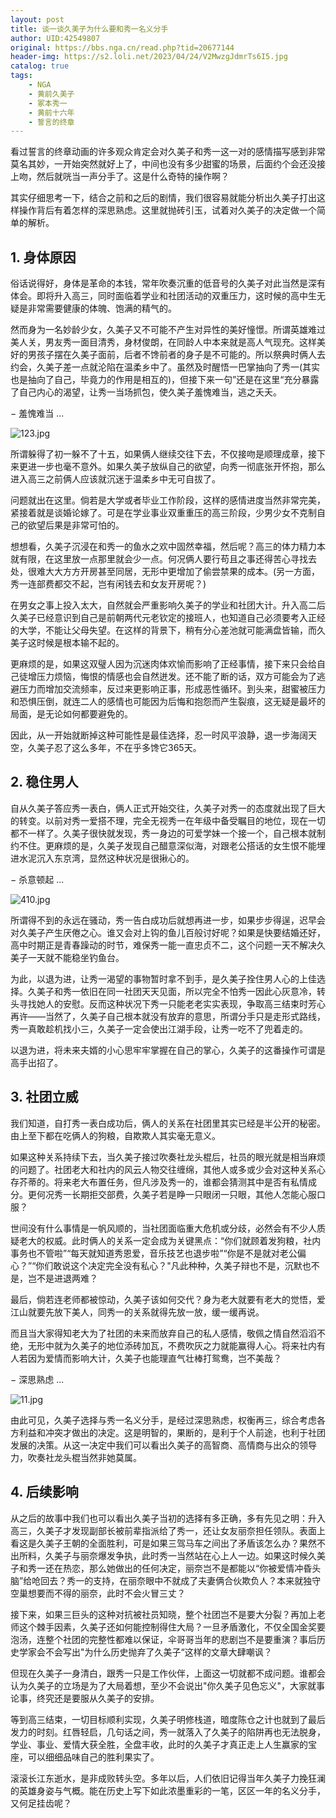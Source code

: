 ```yaml
---
layout: post
title: 谈一谈久美子为什么要和秀一名义分手
author: UID:42549807
original: https://bbs.nga.cn/read.php?tid=20677144
header-img: https://s2.loli.net/2023/04/24/V2MwzgJdmrTs6I5.jpg
catalog: true
tags:
    - NGA
    - 黄前久美子
    - 冢本秀一
    - 黄前十六年
    - 誓言的终章
---
```

看过誓言的终章动画的许多观众肯定会对久美子和秀一这一对的感情描写感到非常莫名其妙，一开始突然就好上了，中间也没有多少甜蜜的场景，后面约个会还没接上吻，然后就咣当一声分手了。这是什么奇特的操作啊？

其实仔细思考一下，结合之前和之后的剧情，我们很容易就能分析出久美子打出这样操作背后有着怎样的深思熟虑。这里就抛砖引玉，试着对久美子的决定做一个简单的解析。

## 1\. 身体原因
俗话说得好，身体是革命的本钱，常年吹奏沉重的低音号的久美子对此当然是深有体会。即将升入高三，同时面临着学业和社团活动的双重压力，这时候的高中生无疑是非常需要健康的体魄、饱满的精气的。

然而身为一名妙龄少女，久美子又不可能不产生对异性的美好憧憬。所谓英雄难过美人关，男友秀一面目清秀，身材俊朗，在同龄人中本来就是高人气现充。这样美好的男孩子摆在久美子面前，后者不馋前者的身子是不可能的。所以祭典时俩人去约会，久美子差一点就沦陷在温柔乡中了。虽然及时醒悟一巴掌抽向了秀一(其实也是抽向了自己，毕竟力的作用是相互的)，但接下来一句”还是在这里“充分暴露了自己内心的渴望，让秀一当场抓包，使久美子羞愧难当，逃之夭夭。

− 羞愧难当 ...

![123.jpg](https://s2.loli.net/2023/04/24/tEMGTxHSio5BefJ.jpg)


所谓躲得了初一躲不了十五，如果俩人继续交往下去，不仅接吻是顺理成章，接下来更进一步也毫不意外。如果久美子放纵自己的欲望，向秀一彻底张开怀抱，那么进入高三之前俩人应该就沉迷于温柔乡中无可自拔了。

问题就出在这里。倘若是大学或者毕业工作阶段，这样的感情进度当然非常完美，紧接着就是谈婚论嫁了。可是在学业事业双重重压的高三阶段，少男少女不克制自己的欲望后果是非常可怕的。

想想看，久美子沉浸在和秀一的鱼水之欢中固然幸福，然后呢？高三的体力精力本就有限，在这里放一点那里就会少一点。何况俩人要行苟且之事还得苦心寻找去处，很难大大方方开房甚至同居，无形中更增加了偷尝禁果的成本。(另一方面，秀一连部费都交不起，岂有闲钱去和女友开房呢？)

在男女之事上投入太大，自然就会严重影响久美子的学业和社团大计。升入高二后久美子已经意识到自己是前朝两代元老钦定的接班人，也知道自己必须要考入正经的大学，不能让父母失望。在这样的背景下，稍有分心差池就可能满盘皆输，而久美子这时候是根本输不起的。

更麻烦的是，如果这双璧人因为沉迷肉体欢愉而影响了正经事情，接下来只会给自己徒增压力烦恼，悔恨的情感也会自然迸发。还不能了断的话，双方可能会为了逃避压力而增加交流频率，反过来更影响正事，形成恶性循环。到头来，甜蜜被压力和恐惧压倒，就连二人的感情也可能因为后悔和抱怨而产生裂痕，这无疑是最坏的局面，是无论如何都要避免的。

因此，从一开始就断掉这种可能性是最佳选择，忍一时风平浪静，退一步海阔天空，久美子忍了这么多年，不在乎多馋它365天。

## 2\. 稳住男人
自从久美子答应秀一表白，俩人正式开始交往，久美子对秀一的态度就出现了巨大的转变。以前对秀一爱搭不理，完全无视秀一在年级中备受瞩目的地位，现在一切都不一样了。久美子很快就发现，秀一身边的可爱学妹一个接一个，自己根本就制约不住。更麻烦的是，久美子发现自己醋意深似海，对跟老公搭话的女生恨不能埋进水泥沉入东京湾，显然这种状况是很揪心的。

− 杀意顿起 ...

![410.jpg](https://s2.loli.net/2023/04/24/k5C4ehDuXANynrm.jpg)


所谓得不到的永远在骚动，秀一告白成功后就想再进一步，如果步步得逞，迟早会对久美子产生厌倦之心。谁又会对上钩的鱼儿百般讨好呢？如果是快要结婚还好，高中时期正是青春躁动的时节，难保秀一能一直忠贞不二，这个问题一天不解决久美子一天就不能稳坐钓鱼台。

为此，以退为进，让秀一渴望的事物暂时拿不到手，是久美子拴住男人心的上佳选择。久美子和秀一依旧在同一社团天天见面，所以完全不怕秀一因此心灰意冷，转头寻找她人的安慰。反而这种状况下秀一只能老老实实表现，争取高三结束时芳心再许——当然了，久美子自己根本就没有放弃的意思，所谓分手只是走形式路线，秀一真敢趁机找小三，久美子一定会使出江湖手段，让秀一吃不了兜着走的。

以退为进，将未来夫婿的小心思牢牢掌握在自己的掌心，久美子的这番操作可谓是高手出招了。

## 3\. 社团立威
我们知道，自打秀一表白成功后，俩人的关系在社团里其实已经是半公开的秘密。由上至下都在吃俩人的狗粮，自欺欺人其实毫无意义。

如果这种关系持续下去，当久美子接过吹奏社龙头棍后，社员的眼光就是相当麻烦的问题了。社团老大和社内的风云人物交往缠绵，其他人或多或少会对这种关系心存芥蒂的。将来老大布置任务，但凡涉及秀一的，谁都会猜测其中是否有私情成分。更何况秀一长期拒交部费，久美子若是睁一只眼闭一只眼，其他人怎能心服口服？

世间没有什么事情是一帆风顺的，当社团面临重大危机或分歧，必然会有不少人质疑老大的权威。此时俩人的关系一定会成为关键黑点：“你们就顾着发狗粮，社内事务也不管啦”“每天就知道秀恩爱，音乐技艺也退步啦”“你是不是就对老公偏心？”“你们敢说这个决定完全没有私心？"凡此种种，久美子辩也不是，沉默也不是，岂不是进退两难？

最后，倘若连老师都被惊动，久美子该如何交代？身为老大就要有老大的觉悟，爱江山就要先放下美人，同秀一的关系就得先放一放，缓一缓再说。

而且当大家得知老大为了社团的未来而放弃自己的私人感情，敬佩之情自然滔滔不绝，无形中就为久美子的地位添砖加瓦，不费吹灰之力就能赢得人心。将来社内有人若因为爱情而影响大计，久美子也能理直气壮棒打鸳鸯，岂不美哉？

− 深思熟虑 ...

![11.jpg](https://s2.loli.net/2023/04/24/9eI7GJFXfktKx4i.jpg)

由此可见，久美子选择与秀一名义分手，是经过深思熟虑，权衡再三，综合考虑各方利益和冲突才做出的决定。这是明智的，果断的，是利于个人前途，也利于社团发展的决策。从这一决定中我们可以看出久美子的高智商、高情商与出众的领导力，吹奏社龙头棍当然非她莫属。

## 4\. 后续影响
从之后的故事中我们也可以看出久美子当初的选择有多正确，多有先见之明：升入高三，久美子才发现副部长被前辈指派给了秀一，还让女友丽奈担任领队。表面上看这是久美子王朝的全面胜利，可是如果三驾马车之间出了矛盾该怎么办？果然不出所料，久美子与丽奈爆发争执，此时秀一当然站在心上人一边。如果这时候久美子和秀一还在热恋，那么她做出的任何决定，丽奈岂不是都能以“你被爱情冲昏头脑”给呛回去？秀一的支持，在丽奈眼中不就成了夫妻俩合伙欺负人？本来就独守空巢想要而不得的丽奈，此时不会火冒三丈？

接下来，如果三巨头的这种对抗被社员知晓，整个社团岂不是要大分裂？再加上老师这个棘手因素，久美子还如何能控制得住大局？一旦矛盾激化，不仅全国金奖要泡汤，连整个社团的完整性都难以保证，伞哥哥当年的悲剧岂不是要重演？事后历史学家会不会写出"为什么历史抛弃了久美子“这样的文章大肆嘲讽？

但现在久美子一身清白，跟秀一只是工作伙伴，上面这一切就都不成问题。谁都会认为久美子的立场是为了大局着想，至少不会说出"你久美子见色忘义"，大家就事论事，终究还是要服从久美子的安排。

等到高三结束，一切目标顺利实现，久美子明修栈道，暗度陈仓之计也就到了最后发力的时刻。红唇轻启，几句话之间，秀一就落入了久美子的陷阱再也无法脱身，学业、事业、爱情大获全胜，全盘丰收，此时的久美子才真正走上人生赢家的宝座，可以细细品味自己的胜利果实了。

滚滚长江东逝水，是非成败转头空。多年以后，人们依旧记得当年久美子力挽狂澜的英雄身姿与气概。能在历史上写下如此浓墨重彩的一笔，区区一年的名义分手，又何足挂齿呢？

